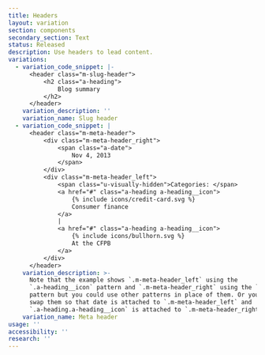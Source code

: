 ```yaml
---
title: Headers
layout: variation
section: components
secondary_section: Text
status: Released
description: Use headers to lead content.
variations:
  - variation_code_snippet: |-
      <header class="m-slug-header">
          <h2 class="a-heading">
              Blog summary
          </h2>
      </header>
    variation_description: ''
    variation_name: Slug header
  - variation_code_snippet: |
      <header class="m-meta-header">
          <div class="m-meta-header_right">
              <span class="a-date">
                  Nov 4, 2013
              </span>
          </div>
          <div class="m-meta-header_left">
              <span class="u-visually-hidden">Categories: </span>
              <a href="#" class="a-heading a-heading__icon">
                  {% include icons/credit-card.svg %}
                  Consumer finance
              </a>
              |
              <a href="#" class="a-heading a-heading__icon">
                  {% include icons/bullhorn.svg %}
                  At the CFPB
              </a>
          </div>
      </header>
    variation_description: >-
      Note that the example shows `.m-meta-header_left` using the
      `.a-heading__icon` pattern and `.m-meta-header_right` using the `.a-date`
      pattern but you could use other patterns in place of them. Or you can even
      swap them so that date is attached to `.m-meta-header_left` and
      `.a-heading.a-heading__icon` is attached to `.m-meta-header_right`.
    variation_name: Meta header
usage: ''
accessibility: ''
research: ''
---
```

